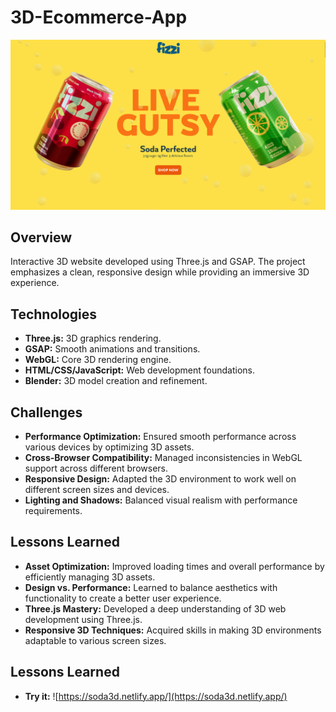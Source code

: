 # **3D-Ecommerce-App**
![ScreenShot](https://github.com/vwdr/3D-Ecommerce-App/blob/main/Demo.png)
## **Overview**

Interactive 3D website developed using Three.js and GSAP. The project emphasizes a clean, responsive design while providing an immersive 3D experience.

## **Technologies**

- **Three.js:** 3D graphics rendering.
- **GSAP:** Smooth animations and transitions.
- **WebGL:** Core 3D rendering engine.
- **HTML/CSS/JavaScript:** Web development foundations.
- **Blender:** 3D model creation and refinement.

## **Challenges**

- **Performance Optimization:** Ensured smooth performance across various devices by optimizing 3D assets.
- **Cross-Browser Compatibility:** Managed inconsistencies in WebGL support across different browsers.
- **Responsive Design:** Adapted the 3D environment to work well on different screen sizes and devices.
- **Lighting and Shadows:** Balanced visual realism with performance requirements.

## **Lessons Learned**

- **Asset Optimization:** Improved loading times and overall performance by efficiently managing 3D assets.
- **Design vs. Performance:** Learned to balance aesthetics with functionality to create a better user experience.
- **Three.js Mastery:** Developed a deep understanding of 3D web development using Three.js.
- **Responsive 3D Techniques:** Acquired skills in making 3D environments adaptable to various screen sizes.

## **Lessons Learned**

- **Try it:** ![https://soda3d.netlify.app/](https://soda3d.netlify.app/)
